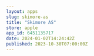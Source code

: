 ```yaml
---
layout: apps
slug: skimore-as
title: "Skimore AS"
store: apple
app_id: 6451135717
date: 2024-01-02T14:24:42Z
published: 2023-10-30T07:00:00Z
---
```


